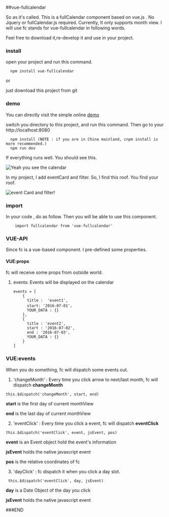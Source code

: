 ##vue-fullcalendar

 So as it's called. This is a fullCalendar component based on vue.js . No Jquery or fullCalendar.js required. 
Currently, It only supports month view. I will use fc stands for vue-fullcalendar in following words.

Feel free to download it,re-develop it and use in your project.

### install

open your project and run this command.

```
  npm install vue-fullcalendar
```
or

just download this project from git

### demo

You can directly visit the simple online [demo](http://wanderxx.github.io/fullcalendar)

switch you directory to this project, and run this command. Then go to your http://localhost:8080

```
  npm install (NOTE : if you are in China mainland, cnpm install is more recommended.)
  npm run dev
```

If everything runs well. You should see this.

![Yeah you see the calendar](http://upload-images.jianshu.io/upload_images/1678581-169e72e080ce5fad.png?imageMogr2/auto-orient/strip%7CimageView2/2/w/1240)

In my project, I add eventCard and filter. So, I find this roof. You find your roof.

![event Card and filter!](http://upload-images.jianshu.io/upload_images/1678581-3a1ac130207b5f54.png?imageMogr2/auto-orient/strip%7CimageView2/2/w/1240)


### import

In your code , do as follow. Then you will be able to use this component.

```
    import fullcalendar from 'vue-fullcalendar'
```

### VUE-API

Since fc is a vue-based component. I pre-defined some properties.

#### VUE:props

fc will receive some props from outside world.

   1. events: Events will be displayed on the calendar
      ```
      events = [
          {
            title :  'event1',
            start: '2016-07-01'，
            YOUR_DATA : {}
          },
          {
            title : 'event2',
            start : '2016-07-02',
            end : '2016-07-03',
            YOUR_DATA : {}
          }
      ]         
      ```

### VUE:events

When you do something, fc will dispatch some events out.

1. 'changeMonth' : Every time you click arrow to next/last month, fc will dispatch **changeMonth**

```
this.$dispatch('changeMonth', start, end)
```

**start** is the first day of current monthView

**end** is the last day of current monthView

2. 'eventClick' : Every time you click a event, fc will dispatch **eventClick**

```
this.$dispatch('eventClick', event, jsEvent, pos)
```

**event** is an Event object hold the event's information

**jsEvent** holds the native javascript event

**pos** is the relative coordinates of fc


3. 'dayClick' : fc dispatch it when you click a day slot.

```
 this.$dispatch('eventClick', day, jsEvent)
```

**day** is a Date Object of the day you click

**jsEvent** holds the native javascript event

###END


      

